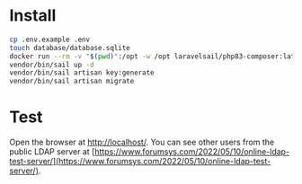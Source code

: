 # Install

```bash
cp .env.example .env
touch database/database.sqlite
docker run --rm -v "$(pwd)":/opt -w /opt laravelsail/php83-composer:latest composer install --ignore-platform-req=ext-ldap --ignore-platform-req=ext-intl
vendor/bin/sail up -d
vendor/bin/sail artisan key:generate
vendor/bin/sail artisan migrate
```

# Test

Open the browser at [http://localhost/](http://localhost). You can see other users from
the public LDAP server at [https://www.forumsys.com/2022/05/10/online-ldap-test-server/](https://www.forumsys.com/2022/05/10/online-ldap-test-server/).
